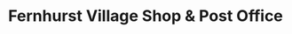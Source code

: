 ---
title: "Fernhurst Village Shop & Post Office"
url: /haslemere/fernhurst-village-shop-and-post-office/
shop: general
---